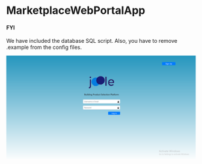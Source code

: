 # MarketplaceWebPortalApp
#### FYI
We have included the database SQL script. Also, you have to remove .example from the config files.


![Alt text](https://github.com/dalbay/MarketplaceWebPortalApp/blob/master/MarketplaceWebPortalApp/Screenshots/Login%20Page.png)
